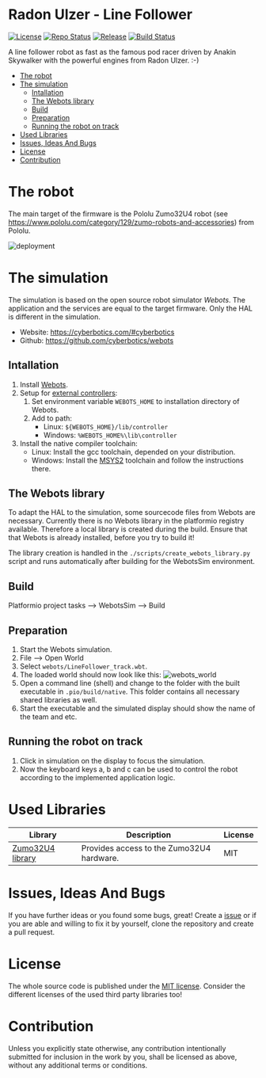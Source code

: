 # Radon Ulzer - Line Follower <!-- omit in toc -->

[![License](https://img.shields.io/badge/license-MIT-blue.svg)](http://choosealicense.com/licenses/mit/)
[![Repo Status](https://www.repostatus.org/badges/latest/wip.svg)](https://www.repostatus.org/#wip)
[![Release](https://img.shields.io/github/release/BlueAndi/RadonUlzer.svg)](https://github.com/BlueAndi/RadonUlzer/releases)
[![Build Status](https://github.com/BlueAndi/RadonUlzer/actions/workflows/main.yml/badge.svg?branch=main)](https://github.com/BlueAndi/RadonUlzer/actions/workflows/main.yml)

A line follower robot as fast as the famous pod racer driven by Anakin Skywalker with the powerful engines from Radon Ulzer. :-)

- [The robot](#the-robot)
- [The simulation](#the-simulation)
  - [Intallation](#intallation)
  - [The Webots library](#the-webots-library)
  - [Build](#build)
  - [Preparation](#preparation)
  - [Running the robot on track](#running-the-robot-on-track)
- [Used Libraries](#used-libraries)
- [Issues, Ideas And Bugs](#issues-ideas-and-bugs)
- [License](#license)
- [Contribution](#contribution)

# The robot
The main target of the firmware is the Pololu Zumo32U4 robot (see https://www.pololu.com/category/129/zumo-robots-and-accessories) from Pololu.

![deployment](http://www.plantuml.com/plantuml/proxy?cache=no&src=https://raw.githubusercontent.com/BlueAndi/RadonUlzer/master/doc/architecture/uml/PhysicalView/Deployment.plantuml)

# The simulation
The simulation is based on the open source robot simulator *Webots*. The application and the services are equal to the target firmware. Only the HAL is different in the simulation.

* Website: https://cyberbotics.com/#cyberbotics
* Github: https://github.com/cyberbotics/webots

## Intallation

1. Install [Webots](https://cyberbotics.com).
2. Setup for [external controllers](https://www.cyberbotics.com/doc/guide/running-extern-robot-controllers):
    1. Set environment variable ```WEBOTS_HOME``` to installation directory of Webots.
    2. Add to path:
        * Linux: ```${WEBOTS_HOME}/lib/controller```
        * Windows: ```%WEBOTS_HOME%\lib\controller```
3. Install the native compiler toolchain:
    * Linux: Install the gcc toolchain, depended on your distribution.
    * Windows: Install the [MSYS2](https://www.msys2.org) toolchain and follow the instructions there.

## The Webots library
To adapt the HAL to the simulation, some sourcecode files from Webots are necessary. Currently there is no Webots library in the platformio registry available. Therefore a local library is created during the build. Ensure that that Webots is already installed, before you try to build it!

The library creation is handled in the ```./scripts/create_webots_library.py``` script and runs automatically after building for the WebotsSim environment.

## Build

Platformio project tasks --> WebotsSim --> Build

## Preparation

1. Start the Webots simulation.
2. File --> Open World
3. Select ```webots/LineFollower_track.wbt```.
4. The loaded world should now look like this: ![webots_world](./doc/webots_world.jpg)
5. Open a command line (shell) and change to the folder with the built executable in ```.pio/build/native```. This folder contains all necessary shared libraries as well.
6. Start the executable and the simulated display should show the name of the team and etc.

## Running the robot on track

1. Click in simulation on the display to focus the simulation.
2. Now the keyboard keys a, b and c can be used to control the robot according to the implemented application logic.

# Used Libraries

| Library | Description | License |
| - | - | - |
| [Zumo32U4 library](https://github.com/pololu/zumo-32u4-arduino-library) | Provides access to the Zumo32U4 hardware. | MIT |

# Issues, Ideas And Bugs
If you have further ideas or you found some bugs, great! Create a [issue](https://github.com/BlueAndi/RadonUlzer/issues) or if you are able and willing to fix it by yourself, clone the repository and create a pull request.

# License
The whole source code is published under the [MIT license](http://choosealicense.com/licenses/mit/).
Consider the different licenses of the used third party libraries too!

# Contribution
Unless you explicitly state otherwise, any contribution intentionally submitted for inclusion in the work by you, shall be licensed as above, without any
additional terms or conditions.
